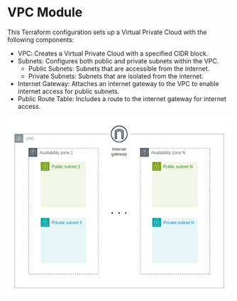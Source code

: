 # VPC Module

This Terraform configuration sets up a Virtual Private Cloud with the following components:

- VPC: Creates a Virtual Private Cloud with a specified CIDR block.
- Subnets: Configures both public and private subnets within the VPC.
  - Public Subnets: Subnets that are accessible from the internet.
  - Private Subnets: Subnets that are isolated from the internet.
- Internet Gateway: Attaches an internet gateway to the VPC to enable internet access for public subnets.
- Public Route Table: Includes a route to the internet gateway for internet access.

![diagram](data/vpc.png)
